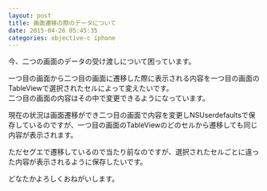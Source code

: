 ```yaml
---
layout: post
title: 画面遷移の際のデータについて
date: 2015-04-26 05:45:35
categories: objective-c iphone
---
```

<p>今、二つの画面のデータの受け渡しについて困っています。</p>

<p>一つ目の画面から二つ目の画面に遷移した際に表示される内容を一つ目の画面のTableViewで選択されたセルによって変えたいです。<br>
二つ目の画面の内容はその中で変更できるようになっています。</p>

<p>現在の状況は画面遷移ができ二つ目の画面で内容を変更しNSUserdefaultsで保存しているのですが、一つ目の画面のTableViewのどのセルから遷移しても同じ内容が表示されます。</p>

<p>ただセグエで遷移しているので当たり前なのですが、選択されたセルごとに違った内容が表示されるように保存したいです。</p>

<p>どなたかよろしくおねがいします。</p>
